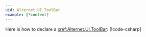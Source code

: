 ```yaml
---
uid: Alternet.UI.ToolBar
example: [*content]
---
```


Here is how to declare a <xref:Alternet.UI.ToolBar>:
[!code-csharp[](examples/ExampleWindow.uixml.cs#CSharpCreation)]
